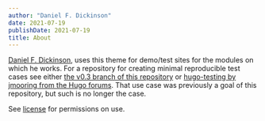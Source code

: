 ```yaml
---
author: "Daniel F. Dickinson"
date: 2021-07-19
publishDate: 2021-07-19
title: About
---
```


[Daniel F. Dickinson](https://github.com/danielfdickinson), uses this theme for demo/test sites for the modules on which he works. For a repository for creating minimal reproducible test cases see either [the v0.3 branch of this repository](https://github.com/danielfdickinson/minimal-test-theme-hugo-dfd/tree/v0.3) or [hugo-testing by jmooring from the Hugo forums](https://github.com/jmooring/hugo-testing). That use case was previously a goal of this repository, but such is no longer the case.

See [license](https://github.com/danielfdickinson/minimal-test-theme-hugo-dfd/blob/master/LICENSE) for permissions on use.
